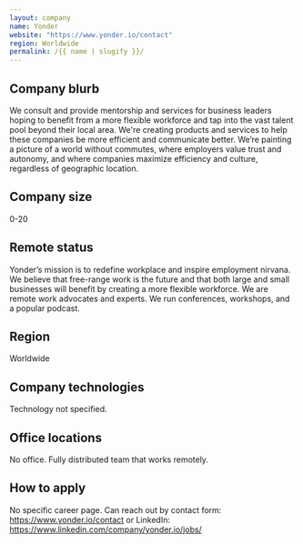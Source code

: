 ```yaml
---
layout: company
name: Yonder
website: "https://www.yonder.io/contact"
region: Worldwide
permalink: /{{ name | slugify }}/
---
```


## Company blurb

We consult and provide mentorship and services for business leaders hoping to benefit from a more flexible workforce and tap into the vast talent pool beyond their local area.
We're creating products and services to help these companies be more efficient and communicate better. We’re painting a picture of a world without commutes, where employers value trust and autonomy, and where companies maximize efficiency and culture, regardless of geographic location.

## Company size

0-20

## Remote status

Yonder’s mission is to redefine workplace and inspire employment nirvana. We believe that free-range work is the future and that both large and small businesses will benefit by creating a more flexible workforce. We are remote work advocates and experts. We run conferences, workshops, and a popular podcast. 

## Region

Worldwide

## Company technologies

Technology not specified.

## Office locations

No office. Fully distributed team that works remotely.

## How to apply

No specific career page. Can reach out by contact form: https://www.yonder.io/contact or LinkedIn: https://www.linkedin.com/company/yonder.io/jobs/